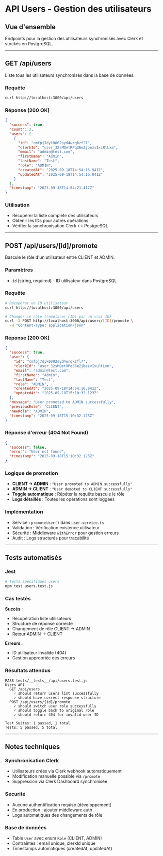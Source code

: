 # API Users - Gestion des utilisateurs

## Vue d'ensemble

Endpoints pour la gestion des utilisateurs synchronisés avec Clerk et stockés en PostgreSQL.

---

## GET /api/users

Liste tous les utilisateurs synchronisés dans la base de données.

### Requête

```bash
curl http://localhost:3000/api/users
```

### Réponse (200 OK)

```json
{
  "success": true,
  "count": 3,
  "users": [
    {
      "id": "cmfpj7dyk0002syd4wrqkzfl7",
      "clerkId": "user_32sMQetRPq36eZjbezvIxLRtLxm",
      "email": "admin@test.com",
      "firstName": "Admin",
      "lastName": "Test",
      "role": "ADMIN",
      "createdAt": "2025-09-18T14:54:16.941Z",
      "updatedAt": "2025-09-18T14:54:16.941Z"
    }
  ],
  "timestamp": "2025-09-18T14:54:21.417Z"
}
```

### Utilisation

- Récupérer la liste complète des utilisateurs
- Obtenir les IDs pour autres opérations
- Vérifier la synchronisation Clerk ↔ PostgreSQL

---

## POST /api/users/[id]/promote

Bascule le rôle d'un utilisateur entre CLIENT et ADMIN.

### Paramètres

- `id` (string, required) - ID utilisateur dans PostgreSQL

### Requête

```bash
# Récupérer un ID utilisateur
curl http://localhost:3000/api/users

# Changer le rôle (remplacer [ID] par un vrai ID)
curl -X POST http://localhost:3000/api/users/[ID]/promote \
  -H "Content-Type: application/json"
```

### Réponse (200 OK)

```json
{
  "success": true,
  "user": {
    "id": "cmfpj7dyk0002syd4wrqkzfl7",
    "clerkId": "user_32sMQetRPq36eZjbezvIxLRtLxm",
    "email": "admin@test.com",
    "firstName": "Admin",
    "lastName": "Test",
    "role": "ADMIN",
    "createdAt": "2025-09-18T14:54:16.941Z",
    "updatedAt": "2025-09-18T15:10:32.123Z"
  },
  "message": "User promoted to ADMIN successfully",
  "previousRole": "CLIENT",
  "newRole": "ADMIN",
  "timestamp": "2025-09-18T15:10:32.123Z"
}
```

### Réponse d'erreur (404 Not Found)

```json
{
  "success": false,
  "error": "User not found",
  "timestamp": "2025-09-18T15:10:32.123Z"
}
```

### Logique de promotion

- **CLIENT → ADMIN** : `"User promoted to ADMIN successfully"`
- **ADMIN → CLIENT** : `"User demoted to CLIENT successfully"`
- **Toggle automatique** : Répéter la requête bascule le rôle
- **Logs détaillés** : Toutes les opérations sont loggées

### Implémentation

- Service : `promoteUser()` dans `user.service.ts`
- Validation : Vérification existence utilisateur
- Sécurité : Middleware `withError` pour gestion erreurs
- Audit : Logs structurés pour traçabilité

---

## Tests automatisés

### Jest

```bash
# Tests spécifiques users
npm test users.test.js
```

### Cas testés

**Succès :**
- Récupération liste utilisateurs
- Structure de réponse correcte
- Changement de rôle CLIENT → ADMIN
- Retour ADMIN → CLIENT

**Erreurs :**
- ID utilisateur invalide (404)
- Gestion appropriée des erreurs

### Résultats attendus

```
PASS tests/__tests__/api/users.test.js
Users API
  GET /api/users
    ✓ should return users list successfully
    ✓ should have correct response structure
  POST /api/users/[id]/promote
    ✓ should switch user role successfully
    ✓ should toggle back to original role
    ✓ should return 404 for invalid user ID

Test Suites: 1 passed, 1 total
Tests: 5 passed, 5 total
```

---

## Notes techniques

### Synchronisation Clerk

- Utilisateurs créés via Clerk webhook automatiquement
- Modification manuelle possible via `/promote`
- Suppression via Clerk Dashboard synchronisée

### Sécurité

- Aucune authentification requise (développement)
- En production : ajouter middleware auth
- Logs automatiques des changements de rôle

### Base de données

- Table `User` avec enum `Role` (CLIENT, ADMIN)
- Contraintes : email unique, clerkId unique
- Timestamps automatiques (createdAt, updatedAt)